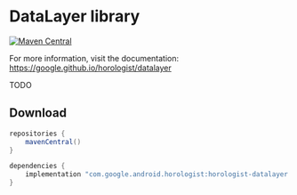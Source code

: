 # DataLayer library

[![Maven Central](https://img.shields.io/maven-central/v/com.google.android.horologist/horologist-datalayer)](https://search.maven.org/search?q=g:com.google.android.horologist)

For more information, visit the documentation: https://google.github.io/horologist/datalayer

TODO

## Download

```groovy
repositories {
    mavenCentral()
}

dependencies {
    implementation "com.google.android.horologist:horologist-datalayer:<version>"
}
```
